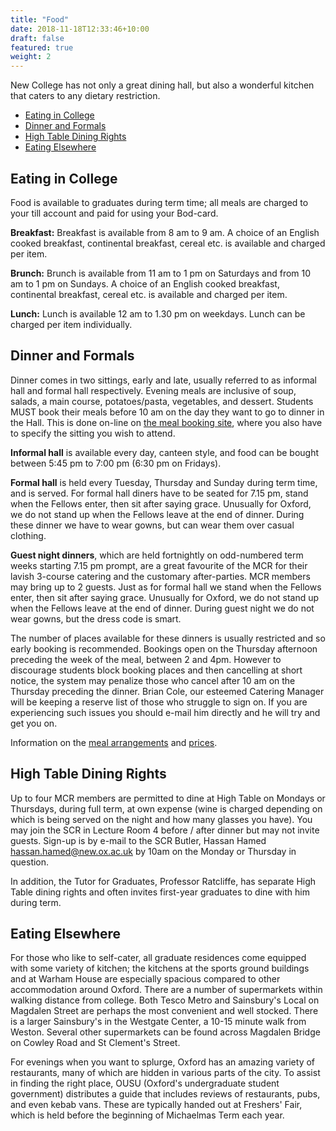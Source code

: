 ```yaml
---
title: "Food"
date: 2018-11-18T12:33:46+10:00
draft: false
featured: true
weight: 2
---
```


New College has not only a great dining hall, but also a wonderful kitchen that caters to any dietary restriction.

<!-- ![Bar](/images/nc/baking.jpg) -->

- [Eating in College](#eating-in-college)
- [Dinner and Formals](#dinner-and-formals)
- [High Table Dining Rights](#high-table-dining-rights)
- [Eating Elsewhere](#eating-elsewhere)

## Eating in College

Food is available to graduates during term time; all meals are charged to your till account and paid for using your Bod-card.

__Breakfast:__ Breakfast is available from 8 am to 9 am. A choice of an English cooked breakfast, continental breakfast, cereal etc. is available and charged per item.

__Brunch:__ Brunch is available from 11 am to 1 pm on Saturdays and from 10 am to 1 pm on Sundays. A choice of an English cooked breakfast, continental breakfast, cereal etc. is available and charged per item.

__Lunch:__ Lunch is available 12 am to 1.30 pm on weekdays. Lunch can be charged per item individually. 

## Dinner and Formals

Dinner comes in two sittings, early and late, usually referred to as informal hall and formal hall respectively. Evening meals are inclusive of soup, salads, a main course, potatoes/pasta, vegetables, and dessert. Students MUST book their meals before 10 am on the day they want to go to dinner in the Hall. This is done on-line on [the meal booking site](http://food.new.ox.ac.uk), where you also have to specify the sitting you wish to attend.

__Informal hall__ is available every day, canteen style, and food can be bought between 5:45 pm to 7:00 pm (6:30 pm on Fridays).

__Formal hall__ is held every Tuesday, Thursday and Sunday during term time, and is served. For formal hall diners have to be seated for 7.15 pm, stand when the Fellows enter, then sit after saying grace. Unusually for Oxford, we do not stand up when the Fellows leave at the end of dinner. During these dinner we have to wear gowns, but can wear them over casual clothing.

__Guest night dinners__, which are held fortnightly on odd-numbered term weeks starting 7.15 pm prompt, are a great favourite of the MCR for their lavish 3-course catering and the customary after-parties. MCR members may bring up to 2 guests. Just as for formal hall we stand when the Fellows enter, then sit after saying grace. Unusually for Oxford, we do not stand up when the Fellows leave at the end of dinner. During guest night we do not wear gowns, but the dress code is smart.

The number of places available for these dinners is usually restricted and so early booking is recommended. Bookings open on the Thursday afternoon preceding the week of the meal, between 2 and 4pm. However to discourage students block booking places and then cancelling at short notice, the system may penalize those who cancel after 10 am on the Thursday preceding the dinner. Brian Cole, our esteemed Catering Manager will be keeping a reserve list of those who struggle to sign on. If you are experiencing such issues you should e-mail him directly and he will try and get you on. 

Information on the [meal arrangements](https://www.new.ox.ac.uk/student-meals) and [prices](https://www.new.ox.ac.uk/battels).

## High Table Dining Rights

Up to four MCR members are permitted to dine at High Table on Mondays or Thursdays, during full term, at own expense (wine is charged depending on which is being served on the night and how many glasses you have). You may join the SCR in Lecture Room 4 before / after dinner but may not invite guests. Sign-up is by e-mail to the SCR Butler, Hassan Hamed hassan.hamed@new.ox.ac.uk by 10am on the Monday or Thursday in question.

In addition, the Tutor for Graduates, Professor Ratcliffe, has separate High Table dining rights and often invites first-year graduates to dine with him during term. 
 

## Eating Elsewhere

For those who like to self-cater, all graduate residences come equipped with some variety of kitchen; the kitchens at the sports ground buildings and at Warham House are especially spacious compared to other accommodation around Oxford. There are a number of supermarkets within walking distance from college. Both Tesco Metro and Sainsbury's Local on Magdalen Street are perhaps the most convenient and well stocked. There is a larger Sainsbury's in the Westgate Center, a 10-15 minute walk from Weston. Several other supermarkets can be found across Magdalen Bridge on Cowley Road and St Clement's Street.

For evenings when you want to splurge, Oxford has an amazing variety of restaurants, many of which are hidden in various parts of the city. To assist in finding the right place, OUSU (Oxford's undergraduate student government) distributes a guide that includes reviews of restaurants, pubs, and even kebab vans. These are typically handed out at Freshers' Fair, which is held before the beginning of Michaelmas Term each year.
